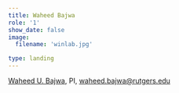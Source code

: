 ```yaml
---
title: Waheed Bajwa
role: '1'
show_date: false
image: 
  filename: 'winlab.jpg'

type: landing
---
```


[Waheed U. Bajwa](http://www.inspirelab.us/), PI, [waheed.bajwa@rutgers.edu](mailto:waheed.bajwa@rutgers.edu)